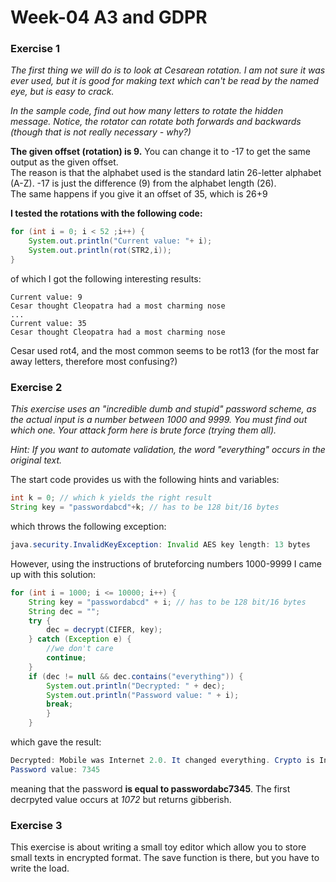 # Week-04 A3 and GDPR

### Exercise 1
*The first thing we will do is to look at Cesarean rotation. I am not sure it was ever used, but it is good for making text which can't be read by the named eye, but is easy to crack.*

*In the sample code, find out how many letters to rotate the hidden message. Notice, the rotator can rotate both forwards and backwards (though that is not really necessary - why?)*


**The given offset (rotation) is 9.** You can change it to -17 to get the same output as the given offset.  
The reason is that the alphabet used is the standard latin 26-letter alphabet (A-Z). -17 is just the difference (9) from the alphabet length (26).  
The same happens if you give it an offset of 35, which is 26+9  

**I tested the rotations with the following code:**
```java
for (int i = 0; i < 52 ;i++) {
    System.out.println("Current value: "+ i);
    System.out.println(rot(STR2,i));
}
```
of which I got the following interesting results:
```
Current value: 9
Cesar thought Cleopatra had a most charming nose
...
Current value: 35
Cesar thought Cleopatra had a most charming nose
```
Cesar used rot4, and the most common seems to be rot13 (for the most far away letters, therefore most confusing?)

### Exercise 2
*This exercise uses an "incredible dumb and stupid" password scheme, as the actual input is a number between 1000 and 9999. You must find out which one. Your attack form here is brute force (trying them all).*

*Hint: If you want to automate validation, the word "everything" occurs in the original text.*

The start code provides us with the following hints and variables:
```java
int k = 0; // which k yields the right result
String key = "passwordabcd"+k; // has to be 128 bit/16 bytes
```
which throws the following exception:
```java
java.security.InvalidKeyException: Invalid AES key length: 13 bytes
```
However, using the instructions of bruteforcing numbers 1000-9999 I came up with this solution:
```java
for (int i = 1000; i <= 10000; i++) {
    String key = "passwordabcd" + i; // has to be 128 bit/16 bytes
    String dec = "";
    try {
		dec = decrypt(CIFER, key);
    } catch (Exception e) {
		//we don't care
		continue;
    }
    if (dec != null && dec.contains("everything")) {
		System.out.println("Decrypted: " + dec);
		System.out.println("Password value: " + i);
		break;
		}
    }
```
which gave the result:
```java
Decrypted: Mobile was Internet 2.0. It changed everything. Crypto is Internet 3.0.
Password value: 7345
```
meaning that the password **is equal to passwordabc7345**.
The first decrpyted value occurs at *1072* but returns gibberish.

### Exercise 3
This exercise is about writing a small toy editor which allow you to store small texts in encrypted format. The save function is there, but you have to write the load.

